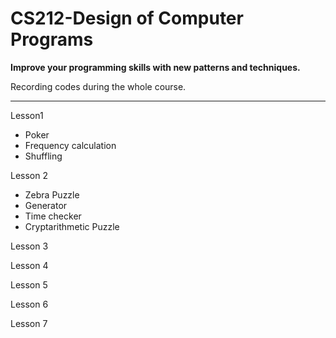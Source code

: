 # CS212-Design of Computer Programs

**Improve your programming skills with new patterns and techniques.**

Recording codes during the whole course.

------

Lesson1

* Poker
* Frequency calculation
* Shuffling

Lesson 2

* Zebra Puzzle
* Generator
* Time checker
* Cryptarithmetic Puzzle



Lesson 3

Lesson 4

Lesson 5

Lesson 6

Lesson 7



